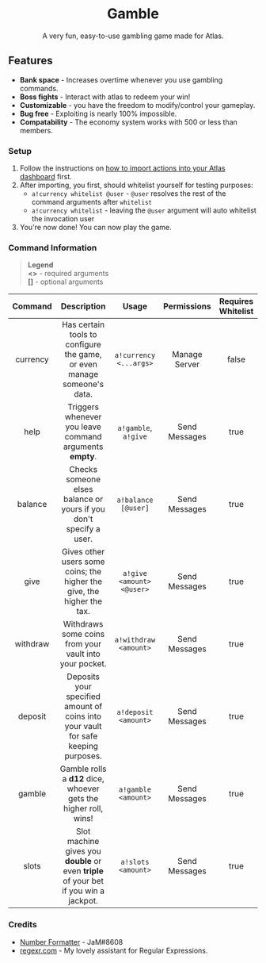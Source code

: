 <div align="center">

# Gamble
A very fun, easy-to-use gambling game made for Atlas.

</div>

## Features

* **Bank space** - Increases overtime whenever you use gambling commands.
* **Boss fights** - Interact with atlas to redeem your win!
* **Customizable** - you have the freedom to modify/control your gameplay.
* **Bug free** - Exploiting is nearly 100% impossible.
* **Compatability** - The economy system works with 500 or less than members.

### Setup

1. Follow the instructions on [how to import actions into your Atlas dashboard](../../README.md#import-actions-from-this-repository-into-your-server) first.
2. After importing, you first, should whitelist yourself for testing purposes:
	* `a!currency whitelist @user` - `@user` resolves the rest of the command arguments after `whitelist`
	* `a!currency whitelist` - leaving the `@user` argument will auto whitelist the invocation user
3. You're now done! You can now play the game.


### Command Information
> **Legend**\
**<>** - required arguments\
**[]** - optional arguments

Command | Description | Usage | Permissions | Requires Whitelist
:---: | :---: | :---: | :---: | :---:
currency | Has certain tools to configure the game, or even manage someone's data. | `a!currency <...args>` | Manage Server | false
help | Triggers whenever you leave command arguments **empty**. | `a!gamble`, `a!give` | Send Messages | true
balance | Checks someone elses balance or yours if you don't specify a user. | `a!balance [@user]` | Send Messages | true
give | Gives other users some coins; the higher the give, the higher the tax. | `a!give <amount> <@user>` | Send Messages | true
withdraw | Withdraws some coins from your vault into your pocket. | `a!withdraw <amount>` | Send Messages | true
deposit | Deposits your specified amount of coins into your vault for safe keeping purposes. | `a!deposit <amount>` | Send Messages | true
gamble | Gamble rolls a **d12** dice, whoever gets the higher roll, wins! | `a!gamble <amount>` | Send Messages | true
slots | Slot machine gives you **double** or even **triple** of your bet if you win a jackpot. | `a!slots <amount>` | Send Messages | true

### Credits
* [Number Formatter](https://github.com/sylodev/community-actions/tree/master/Snippets/JaM-NumberFormatter) - JaM#8608
* <a href="https://regexr.com" target="_blank">regexr.com</a> - My lovely assistant for Regular Expressions.
